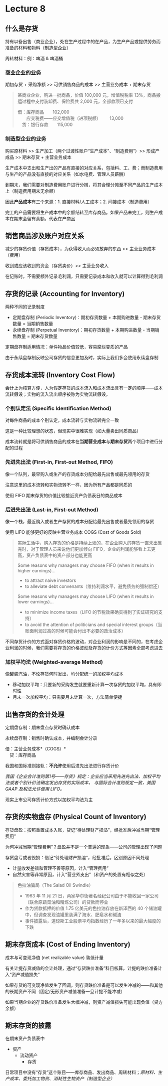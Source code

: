 # Lecture 8

## 什么是存货

持有以备出售（商业企业），处在生产过程中的在产品，为生产产品或提供劳务而准备的材料和物料（制造型企业）

周转材料：例：啤酒 & 啤酒桶

### 商业企业的业务

期初存货 + 采购净额 >> 可供销售商品的成本 >> 主营业务成本 + 期末存货

> 某商业企业，购进一批商品，价值 100,000 元，增值税税率 13%，商品搬运过程中支付装卸费、保险费共 2,000 元，全部款项已支付
>
> 借：库存商品&emsp;&emsp;102,000<br>&emsp;&emsp;应交税费——应交增值税（进项税额）&emsp;&emsp;13,000<br>&emsp;贷：银行存款&emsp;&emsp;115,000

### 制造型企业的业务

购买原材料 >> 生产加工（两个过渡性账户“生产成本”、“制造费用”）>> 形成产成品 >> 期末存货 + 主营业务成本

生产成本中支出和生产出的产品有直接的对应关系，包括料、工、费；而制造费用与生产的产品没有直接的对应关系（如水电费、管理人员薪酬）

到期末，我们需要对制造费用账户进行分摊，将其合理分摊至不同产品的生产成本上（制造费用期末无余额）

因此**产品成本**有三个来源：1. 直接材料/人工成本；2. 间接成本（制造费用）

完工的产品需要将生产成本中的余额结转至库存商品。如果产品未完工，则生产成本在期末会留有余额，代表在产商品

## 销售商品涉及账户对应关系

减少的存货价值（存货成本），为获得收入而必须放弃的东西 >> 主营业务成本（费用）

收到或应该收到的资金（存货卖价）>> 主营业务收入

在记账时，不需要额外记录毛利润，只需要记录成本和收入就可以计算得到毛利润

## 存货的记录 (Accounting for Inventory)

两种不同的记录制度

- 定期盘存制 (Periodic Inventory)：期初存货数量 + 本期购进数量 - 期末存货数量 = 当期销售数量
- 永续盘存制 (Perpetual Inventory)：期初存货数量 + 本期购进数量 - 当期销售数量 = 期末存货数量

定期盘存制适用情况：单件物品价值较低，容易腐烂变质的产品

由于永续盘存制反映公司存货的信息更加及时，实际上我们多会使用永续盘存制

## 存货成本流转 (Inventory Cost Flow)

会计上为核算方便，人为假定存货的成本流入和成本流出具有一定的顺序——成本流转假设；实物的流入流出顺序被称为实物流转假设。

### 个别认定法 (Specific Identification Method)

对每件商品的成本个别认定，成本流转与实物流转完全一致

这是一种比较理想的状态，但现实中很难实现（如大量卖出同质商品）

成本流转就是将可供销售商品的成本在**当期营业成本**与**期末存货**两个项目中进行分配的过程

### 先进先出法 (First-in, First-out Method, FIFO)

像一个队列，最早购入或生产的存货成本分配给最先出售或最先领用的存货

注意这里的成本流转和实物流转不一样，因为所有产品都是同质的

使用 FIFO 期末存货的价值比较接近资产负债表日的商品成本

### 后进先出法 (Last-in, First-out Method)

像一个栈，最近购入或者生产存货的成本分配给最先出售或者最先领用的存货

使用 LIFO 能够更好的反映主营业务成本 COGS (Cost of Goods Sold)

> 实际生活中，购入存货的价格是持续上涨的，在企业购入的存货一直未出售完时，对于管理人员来说他们更加倾向 FIFO，企业的利润能够看上去更高，资产负债表中的资产部分也能更高
>
> Some reasons why managers may choose FIFO (when it results in higher earnings)...
>
> - to attract naive investors
> - to alleviate debt convenants（维持利润水平，避免债务的强制偿还）
>
> Some reasons why managers may choose LIFO (when it results in lower earnings)...
>
> - to minimize income taxes（LIFO 的节税效果确实得到了实证研究的支持）
> - to avoid the attention of politicians and special interest groups（当账面利润过高的时候可能会付出不必要的政治成本）

不同存货计价的方式面对存货价格的波动，对企业利润的影响是不同的，在考虑企业利润的时候，我们需要将存货的价格波动及存货的计价方式等因素全部考虑进去

### 加权平均法 (Weighted-average Method)

像罐装汽油，不论存货何时发出，均分配统一的加权平均成本

- 移动加权平均：只要新的采购发生就要重新计算一次存货的加权平均，具有即时性
- 月末一次加权平均：只需要月末计算一次，方法简单便捷

## 出售存货的会计处理

定期盘存制：期末盘点存货时确认成本

永续盘存制：销售时确认成本，并编制会计分录

借：主营业务成本*（COGS）*<br>&emsp;贷：库存商品

我国和国际准则接轨：**不允许**使用后进先出法进行存货计价

*我国《企业会计准则第1号——存货》规定：企业应当采用先进先出法、加权平均法或者个别计价法确定发出存货的实际成本， 与国际会计准则规定一致，美国 GAAP 及税法允许使用 LIFO。*

现实上市公司存货计价方式以加权平均法为主

## 存货的实物盘存 (Physical Count of Inventory)

存货盘盈：按照重置成本入账，贷记“待处理财产损溢”，经批准后冲减当期“管理费用”

为何冲减当期“管理费用”？盘盈并不是一个普遍的现象——公司的管理出现了问题

存货盘亏或者毁损：借记“待处理财产损溢”，经批准后，区别原因不同处理

- 计量收发差错和管理不善等原因，计入“管理费用”
- 自然灾害等非常原因，计入“营业外支出”（和资产的处置有相似之处）

> 色拉油骗局（The Salad Oil Swindle）
>
> - 1963 年 11 月 21 日，两家华尔街著名经纪公司由于不能收回一家公司（联合原蔬菜油和精炼公司）的贷款而停业
> - 作为贷款抵押的价值 1.75 亿美元的色拉油存放在新泽西的 40 个储油罐中，但调查发现油罐里装满了海水、肥皂水和碱渣
> - 事件披露后，道琼斯工业股票平均指数经历了一年多以来的最大幅度的下跌

## 期末存货成本 (Cost of Ending Inventory)

成本与可变现净值 (net realizable value) 孰低计量

有关计提存货减值的会计处理，通过“存货跌价准备”科目核算，计提的跌价准备计入“资产减值损失”

如果存货的可变现净值发生了回调，则存货跌价准备是可以发生冲减的——和其他的长期资产不同（固定/无形资产减值准备一旦计提不能冲减）

如果当期企业的存货跌价准备发生大幅冲减，则资产减值损失可能出现负值（贷方余额）

## 期末存货的披露

在期末资产负债表中

- 资产
  - 流动资产
    - 存货

日常项目中没有“存货”这个账目——库存商品、发出商品、周转材料；*原材料、生产成本、委托加工物资、消耗性生物资产（制造型企业）*
